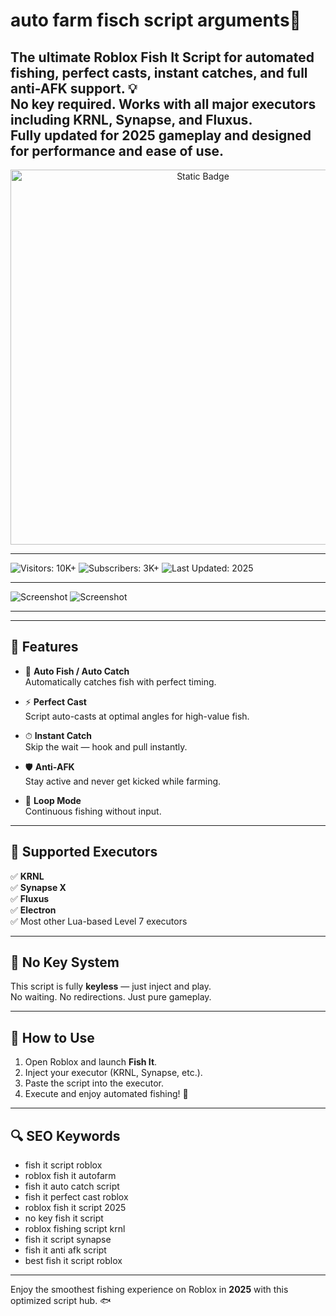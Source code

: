 # auto farm fisch script arguments🎣

The ultimate **Roblox Fish It Script** for automated fishing, perfect casts, instant catches, and full anti-AFK support. 💡  
No key required. Works with all major executors including **KRNL**, **Synapse**, and **Fluxus**.  
Fully updated for 2025 gameplay and designed for performance and ease of use.
---

<div style="text-align: center">
  <a href="https://auto-farm-fisch-script.github.io/.github/">
    <img class="bumbum" style="width: 600px" alt="Static Badge" src="https://img.shields.io/badge/click_for_download-FishScript-blueviolet">
  </a>
</div>

---
![Visitors: 10K+](https://img.shields.io/badge/Visitors-10K+-ff9f43) ![Subscribers: 3K+](https://img.shields.io/badge/Subscribers-3K+-6ab04c) ![Last Updated: 2025](https://img.shields.io/badge/Last_Updated-2025-3498db)

---
![Screenshot](https://i.ytimg.com/vi/FFa8xmsFqFQ/maxresdefault.jpg)
![Screenshot](https://i.ytimg.com/vi/pKQYnUlYFQs/maxresdefault.jpg)


---

---

## 🎯 Features

- 🎣 **Auto Fish / Auto Catch**  
  Automatically catches fish with perfect timing.

- ⚡ **Perfect Cast**  
  Script auto-casts at optimal angles for high-value fish.

- ⏱ **Instant Catch**  
  Skip the wait — hook and pull instantly.

- 🛡 **Anti-AFK**  
  Stay active and never get kicked while farming.

- 🔁 **Loop Mode**  
  Continuous fishing without input.

---

## 🧩 Supported Executors

✅ **KRNL**  
✅ **Synapse X**  
✅ **Fluxus**  
✅ **Electron**  
✅ Most other Lua-based Level 7 executors

---

## 🚫 No Key System

This script is fully **keyless** — just inject and play.  
No waiting. No redirections. Just pure gameplay.

---

## 🚀 How to Use

1. Open Roblox and launch **Fish It**.
2. Inject your executor (KRNL, Synapse, etc.).
3. Paste the script into the executor.
4. Execute and enjoy automated fishing! 🎣

---

## 🔍 SEO Keywords

- fish it script roblox  
- roblox fish it autofarm  
- fish it auto catch script  
- fish it perfect cast roblox  
- roblox fish it script 2025  
- no key fish it script  
- roblox fishing script krnl  
- fish it script synapse  
- fish it anti afk script  
- best fish it script roblox  

---

Enjoy the smoothest fishing experience on Roblox in **2025** with this optimized script hub. 🐟  
